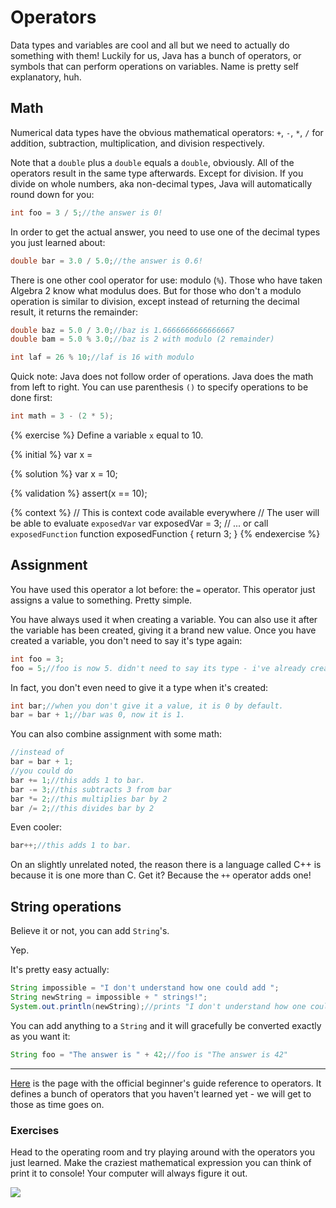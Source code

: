 # Operators

Data types and variables are cool and all but we need to actually do something with them! Luckily for us, Java has a bunch of operators, or symbols that can perform operations on variables. Name is pretty self explanatory, huh.

## Math

Numerical data types have the obvious mathematical operators: `+`, `-`, `*`, `/` for addition, subtraction, multiplication, and division respectively.

Note that a `double` plus a `double` equals a `double`, obviously. All of the operators result in the same type afterwards. Except for division. If you divide on whole numbers, aka non-decimal types, Java will automatically round down for you:

```java
int foo = 3 / 5;//the answer is 0!
```

In order to get the actual answer, you need to use one of the decimal types you just learned about:

```java
double bar = 3.0 / 5.0;//the answer is 0.6!
```

There is one other cool operator for use: modulo \(`%`\). Those who have taken Algebra 2 know what modulus does. But for those who don't a modulo operation is similar to division, except instead of returning the decimal result, it returns the remainder:

```java
double baz = 5.0 / 3.0;//baz is 1.6666666666666667
double bam = 5.0 % 3.0;//baz is 2 with modulo (2 remainder)

int laf = 26 % 10;//laf is 16 with modulo
```

Quick note: Java does not follow order of operations. Java does the math from left to right. You can use parenthesis `()` to specify operations to be done first:

```java
int math = 3 - (2 * 5);
```

{% exercise %}
Define a variable `x` equal to 10.

{% initial %}
var x =

{% solution %}
var x = 10;

{% validation %}
assert(x == 10);

{% context %}
// This is context code available everywhere
// The user will be able to evaluate `exposedVar`
var exposedVar = 3;
// ... or call `exposedFunction`
function exposedFunction {
    return 3;
}
{% endexercise %}

## Assignment

You have used this operator a lot before: the `=` operator. This operator just assigns a value to something. Pretty simple.

You have always used it when creating a variable. You can also use it after the variable has been created, giving it a brand new value. Once you have created a variable, you don't need to say it's type again:

```java
int foo = 3;
foo = 5;//foo is now 5. didn't need to say its type - i've already created it!
```

In fact, you don't even need to give it a type when it's created:

```java
int bar;//when you don't give it a value, it is 0 by default.
bar = bar + 1;//bar was 0, now it is 1.
```

You can also combine assignment with some math:

```java
//instead of
bar = bar + 1;
//you could do
bar += 1;//this adds 1 to bar.
bar -= 3;//this subtracts 3 from bar
bar *= 2;//this multiplies bar by 2
bar /= 2;//this divides bar by 2
```

Even cooler:

```java
bar++;//this adds 1 to bar.
```

On an slightly unrelated noted, the reason there is a language called C++ is because it is one more than C. Get it? Because the `++` operator adds one!

## String operations

Believe it or not, you can add `String`'s.

Yep.

It's pretty easy actually:

```java
String impossible = "I don't understand how one could add ";
String newString = impossible + " strings!";
System.out.println(newString);//prints "I don't understand how one could add strings!"
```

You can add anything to a `String` and it will gracefully be converted exactly as you want it:

```java
String foo = "The answer is " + 42;//foo is "The answer is 42"
```

---

[Here](https://docs.oracle.com/javase/tutorial/java/nutsandbolts/operators.html) is the page with the official beginner's guide reference to operators. It defines a bunch of operators that you haven't learned yet - we will get to those as time goes on.



### Exercises

Head to the operating room and try playing around with the operators you just learned. Make the craziest mathematical expression you can think of print it to console! Your computer will always figure it out.

![](https://imgs.xkcd.com/comics/types.png)

